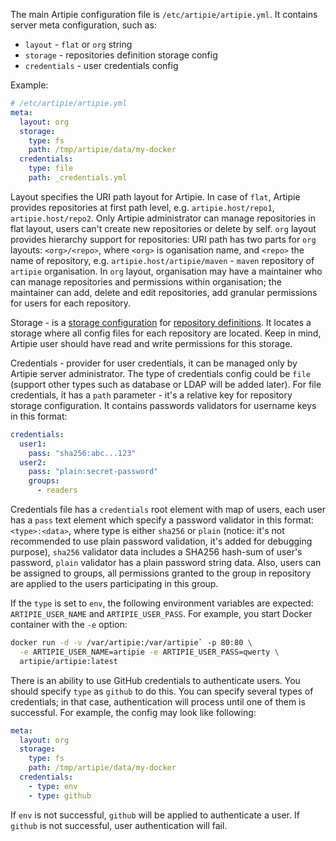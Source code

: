The main Artipie configuration file is `/etc/artipie/artipie.yml`.
It contains server meta configuration, such as:
 - `layout` - `flat` or `org` string
 - `storage` - repositories definition storage config
 - `credentials` - user credentials config

Example: 
```yaml
# /etc/artipie/artipie.yml
meta:
  layout: org
  storage:
    type: fs
    path: /tmp/artipie/data/my-docker
  credentials:
    type: file
    path: _credentials.yml
```

Layout specifies the URI path layout for Artipie. In case of `flat`,
Artipie provides repositories at first path level, e.g. `artipie.host/repo1`,
`artipie.host/repo2`. Only Artipie administrator can manage repositories in flat layout, users can't create new repositories or delete by self.
`org` layout provides hierarchy support for repositories:
URI path has two parts for `org` layouts: `<org>/<repo>`,
where `<org>` is oganisation name, and `<repo>` the name of repository,
e.g. `artipie.host/artipie/maven` - `maven` repository of `artipie` organisation.
In `org` layout, organisation may have a maintainer who can manage
repositories and permissions within organisation; the maintainer can add,
delete and edit repositories, add granular permissions for users for each repository.

Storage - is a [storage configuration](https://github.com/artipie/artipie/wiki/Configuration-Storage)
for [repository definitions](https://github.com/artipie/artipie/wiki/Configuration-Repository).
It locates a storage where all config files for each repository are located. Keep in mind,
Artipie user should have read and write permissions for this storage.

Credentials - provider for user credentials,
it can be managed only by Artipie server administrator.
The type of credentials config could be `file` (support other types such
as database or LDAP will be added later). For file credentials, it has a `path`
parameter - it's a relative key for repository storage configuration.
It contains passwords validators for username keys in this format:
```yaml
credentials:
  user1:
    pass: "sha256:abc...123"
  user2:
    pass: "plain:secret-password"
    groups:
      - readers
```
Credentials file has a `credentials` root element with map of users, each user has a `pass` text element which specify a password validator in this format:
`<type>:<data>`, where type is either `sha256` or `plain`
(notice: it's not recommended to use plain password validation,
it's added for debugging purpose), `sha256` validator data includes
a SHA256 hash-sum of user's password, `plain` validator has a plain
password string data.
Also, users can be assigned to groups, all permissions granted to the group
in repository are applied to the users participating in this group.

If the `type` is set to `env`, the following environment variables are expected:
`ARTIPIE_USER_NAME` and `ARTIPIE_USER_PASS`. For example, you start
Docker container with the `-e` option:
```bash
docker run -d -v /var/artipie:/var/artipie` -p 80:80 \
  -e ARTIPIE_USER_NAME=artipie -e ARTIPIE_USER_PASS=qwerty \
  artipie/artipie:latest
```
There is an ability to use GitHub credentials to authenticate users. 
You should specify `type` as `github` to do this.
You can specify several types of credentials; in that case, authentication will 
process until one of them is successful. 
For example, the config may look like following:
```yaml
meta:
  layout: org
  storage:
    type: fs
    path: /tmp/artipie/data/my-docker
  credentials:
    - type: env
    - type: github
```
If `env` is not successful, `github` will be applied to authenticate a user. 
If `github` is not successful, user authentication will fail.
